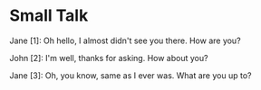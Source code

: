 # Small Talk


Jane [1]: Oh hello, I almost didn't see you there. How are you?

John [2]: I'm well, thanks for asking. How about you?

Jane [3]: Oh, you know, same as I ever was. What are you up to?

